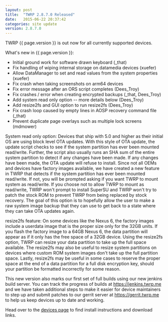```yaml
---
layout: post
title:  "TWRP 2.8.7.0 Released"
date:   2015-06-22 20:37:42
categories: site update
version: 2.8.7.0
---
```


TWRP {{ page.version }} is out now for all currently supported devices.

What's new in {{ page.version }}:

  * Initial ground work for software drawn keyboard (_that)
  * Fix handling of wiping internal storage on datamedia devices (xuefer)
  * Allow DataManager to set and read values from the system properties (xuefer)
  * Fix crash when taking screenshots on arm64 devices
  * Fix error message after an ORS script completes (Dees_Troy)
  * Fix crashes / error when creating encrypted backups (_that, Dees_Troy)
  * Add system read only option -- more details below (Dees_Troy)
  * Add resize2fs and GUI option to run resize2fs (Dees_Troy)
  * Fix crash loop caused by empty lines in AOSP recovery command file (_that)
  * Prevent duplicate page overlays such as multiple lock screens (mdmower)

System read only option: Devices that ship with 5.0 and higher as their initial OS are using block level OTA updates. With this style of OTA update, the update script checks to see if the system partition has ever been mounted read/write. Further, the script also usually runs an SHA sum of the entire system partition to detect if any changes have been made. If any changes have been made, the OTA update will refuse to install. Since not all OEMs and devices have factory images available, we have created a new feature in TWRP that detects if the system partition has ever been mounted read/write. If not, you will be prompted asking if you want TWRP to mount system as read/write. If you choose not to allow TWRP to mount as read/write, TWRP won't prompt to install SuperSU and TWRP won't try to patch the stock ROM to prevent TWRP from being replaced by stock recovery. The goal of this option is to hopefully allow the user to make a raw system image backup that they can use to get back to a state where they can take OTA updates again.

resize2fs feature: On some devices like the Nexus 6, the factory images include a userdata image that is the proper size only for the 32GB units. If you flash the factory image to a 64GB Nexus 6, the data partition will appear as if it only has the free space of a 32GB device. Using the resize2fs option, TWRP can resize your data partition to take up the full space available. The resize2fs may also be useful to resize system partitions on devices where custom ROM system images don't take up the full partition space. Lastly, resize2fs may be useful in some cases to reserve the proper space at the end of a data partition for a full disk encryption key, should your partition be formatted incorrectly for some reason.

This new version also marks our first set of full builds using our new jenkins build server. You can track the progress of builds at https://jenkins.twrp.me and we have taken additional steps to make it easier for device maintainers to step up and submit patches to our gerrit server at https://gerrit.twrp.me to help us keep devices up to date and working.

Head over to the [devices page](http://twrp.me/Devices) to find install instructions and download links.
